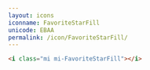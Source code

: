 ```yaml
---
layout: icons
iconname: FavoriteStarFill
unicode: EBAA
permalink: /icon/FavoriteStarFill/
---
```


``` html
<i class="mi mi-FavoriteStarFill"></i>
```
